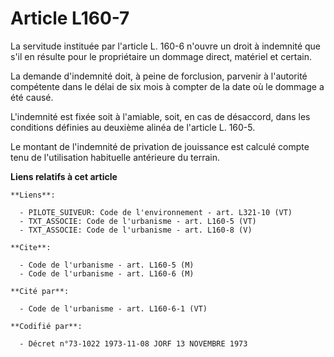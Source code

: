 # Article L160-7

La servitude instituée par l'article L. 160-6 n'ouvre un droit à indemnité que s'il en résulte pour le propriétaire un
dommage direct, matériel et certain.

La demande d'indemnité doit, à peine de forclusion, parvenir à l'autorité compétente dans le délai de six mois à compter de
la date où le dommage a été causé.

L'indemnité est fixée soit à l'amiable, soit, en cas de désaccord, dans les conditions définies au deuxième alinéa de
l'article L. 160-5.

Le montant de l'indemnité de privation de jouissance est calculé compte tenu de l'utilisation habituelle antérieure du
terrain.

**Liens relatifs à cet article**

	**Liens**:

	  - PILOTE_SUIVEUR: Code de l'environnement - art. L321-10 (VT)
	  - TXT_ASSOCIE: Code de l'urbanisme - art. L160-5 (VT)
	  - TXT_ASSOCIE: Code de l'urbanisme - art. L160-8 (V)

	**Cite**:

	  - Code de l'urbanisme - art. L160-5 (M)
	  - Code de l'urbanisme - art. L160-6 (M)

	**Cité par**:

	  - Code de l'urbanisme - art. L160-6-1 (VT)

	**Codifié par**:

	  - Décret n°73-1022 1973-11-08 JORF 13 NOVEMBRE 1973
